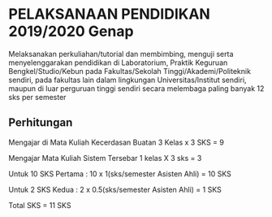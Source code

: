 # PELAKSANAAN PENDIDIKAN 2019/2020 Genap

Melaksanakan perkuliahan/tutorial dan membimbing, menguji serta menyelenggarakan pendidikan di Laboratorium, Praktik Keguruan Bengkel/Studio/Kebun pada Fakultas/Sekolah Tinggi/Akademi/Politeknik sendiri, pada fakultas lain dalam lingkungan Universitas/lnstitut sendiri, maupun di luar perguruan tinggi sendiri secara melembaga paling banyak 12 sks per semester

## Perhitungan

Mengajar di Mata Kuliah Kecerdasan Buatan
3 Kelas x 3 SKS = 9

Mengajar Mata Kuliah Sistem Tersebar
1 kelas X 3 sks = 3

Untuk 10 SKS Pertama :
10 x 1(sks/semester Asisten Ahli) = 10 SKS

Untuk 2 SKS Kedua :
2 x 0.5(sks/semester Asisten Ahli) = 1 SKS

Total SKS = 11 SKS

